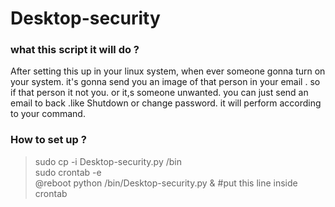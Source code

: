 # Desktop-security
<h3>what this script it will do ?</h3>
After setting this up in your linux system, when ever someone gonna turn on your system.
it's gonna send you an image of that person in your email .
so if that person it not you. or it,s someone unwanted. 
you can just send an email to back .like Shutdown or change password.
it will perform according to your command.

<h3>How to set up ?</h3>

> sudo cp -i Desktop-security.py /bin <br>
> sudo crontab -e <br>
  @reboot python /bin/Desktop-security.py &  #put this line inside crontab
